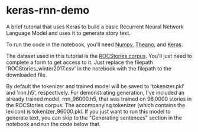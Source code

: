 # keras-rnn-demo
A brief tutorial that uses Keras to build a basic Recurrent Neural Network Language Model and uses it to generate story text.

To run the code in the notebook, you'll need [Numpy](http://www.numpy.org/), [Theano](http://deeplearning.net/software/theano/), and [Keras](https://keras.io/).

The dataset used in this tutorial is the [ROCStories corpus](http://cs.rochester.edu/nlp/rocstories/). You'll just need to complete a form to get access to it. Just replace the filepath 'ROCStories_winter2017.csv' in the notebook with the filepath to the downloaded file.

By default the tokenizer and trained model will be saved to 'tokenizer.pkl' and 'rnn.h5', respectively. For demonstrating generation, I've included an already trained model, rnn_96000.h5, that was trained on 96,0000 stories in the ROCStories corpus. The accompanying tokenizer (which contains the lexicon) is tokenizer_96000.pkl. If you just want to run this model to generate text, you can skip to the "Generating sentences" section in the notebook and run the code below that. 
